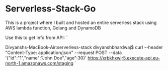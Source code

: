 # Serverless-Stack-Go
This is a project where I built and hosted an entire serverless stack using AWS lambda function, Golang and DynamoDB


Use this to get info from API:
`
  
Divyanshs-MacBook-Air:serverless-stack divyanshbhardwaj$ curl --header "Content-Type: application/json" --request POST --data '{"id":"1","name":"John Doe","age":30}' https://xrbkhxwjr5.execute-api.eu-north-1.amazonaws.com/staging
`
